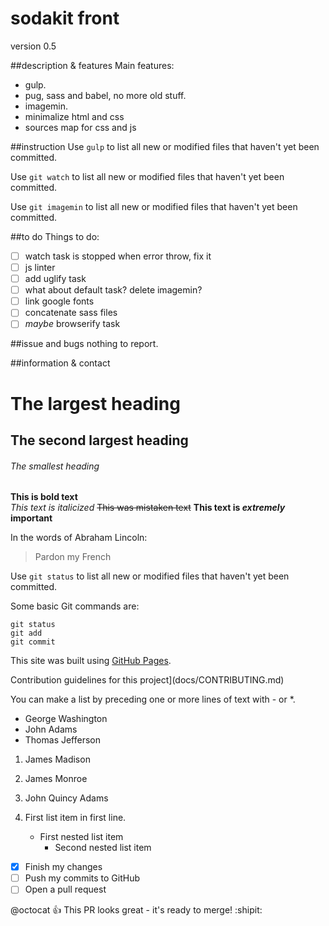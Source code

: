 # sodakit front
version 0.5


##description & features
Main features:
- gulp.
- pug, sass and babel, no more old stuff.
- imagemin.
- minimalize html and css
- sources map for css and js

##instruction
Use `gulp` to list all new or modified files that haven't yet been committed.

Use `git watch` to list all new or modified files that haven't yet been committed.

Use `git imagemin` to list all new or modified files that haven't yet been committed.

##to do
Things to do:
- [ ] watch task is stopped when error throw, fix it
- [ ] js linter
- [ ] add uglify task
- [ ] what about default task? delete imagemin?
- [ ] link google fonts
- [ ] concatenate sass files
- [ ] *maybe* browserify task

##issue and bugs
nothing to report.

##information & contact







# The largest heading
## The second largest heading
###### The smallest heading

**This is bold text**	
*This text is italicized*
~~This was mistaken text~~
**This text is _extremely_ important**

In the words of Abraham Lincoln:
> Pardon my French

Use `git status` to list all new or modified files that haven't yet been committed.

Some basic Git commands are:
```
git status
git add
git commit
```

This site was built using [GitHub Pages](https://pages.github.com/).

Contribution guidelines for this project](docs/CONTRIBUTING.md)

You can make a list by preceding one or more lines of text with - or *.
- George Washington
- John Adams
- Thomas Jefferson

1. James Madison
2. James Monroe
3. John Quincy Adams

1. First list item in first line.
   - First nested list item
     - Second nested list item


- [x] Finish my changes
- [ ] Push my commits to GitHub
- [ ] Open a pull request

@octocat :+1: This PR looks great - it's ready to merge! :shipit:
